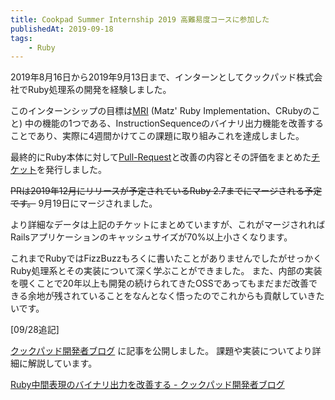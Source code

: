 ```yaml
---
title: Cookpad Summer Internship 2019 高難易度コースに参加した
publishedAt: 2019-09-18
tags:
    - Ruby
---
```


2019年8月16日から2019年9月13日まで、インターンとしてクックパッド株式会社でRuby処理系の開発を経験しました。

このインターンシップの目標は[MRI](https://github.com/ruby/ruby/) (Matz' Ruby Implementation、CRubyのこと) 中の機能の1つである、InstructionSequenceのバイナリ出力機能を改善することであり、実際に4週間かけてこの課題に取り組みこれを達成しました。

最終的にRuby本体に対して[Pull-Request](https://github.com/ruby/ruby/pull/2450)と改善の内容とその評価をまとめた[チケット](https://bugs.ruby-lang.org/issues/16163)を発行しました。

~~PRは2019年12月にリリースが予定されているRuby 2.7までにマージされる予定です。~~
9月19日にマージされました。

より詳細なデータは上記のチケットにまとめていますが、これがマージされればRailsアプリケーションのキャッシュサイズが70%以上小さくなります。

これまでRubyではFizzBuzzもろくに書いたことがありませんでしたがせっかくRuby処理系とその実装について深く学ぶことができました。
また、内部の実装を覗くことで20年以上も開発の続けられてきたOSSであってもまだまだ改善できる余地が残されていることをなんとなく悟ったのでこれからも貢献していきたいです。

[09/28追記]

[クックパッド開発者ブログ](https://techlife.cookpad.com/) に記事を公開しました。
課題や実装についてより詳細に解説しています。

[Ruby中間表現のバイナリ出力を改善する - クックパッド開発者ブログ](https://techlife.cookpad.com/entry/2019/09/26/143000)
